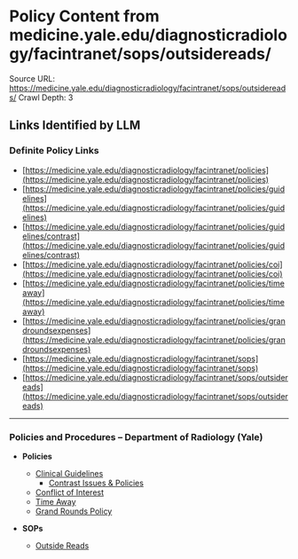 # Policy Content from medicine.yale.edu/diagnosticradiology/facintranet/sops/outsidereads/

Source URL: https://medicine.yale.edu/diagnosticradiology/facintranet/sops/outsidereads/
Crawl Depth: 3

## Links Identified by LLM

### Definite Policy Links

- [https://medicine.yale.edu/diagnosticradiology/facintranet/policies](https://medicine.yale.edu/diagnosticradiology/facintranet/policies)
- [https://medicine.yale.edu/diagnosticradiology/facintranet/policies/guidelines](https://medicine.yale.edu/diagnosticradiology/facintranet/policies/guidelines)
- [https://medicine.yale.edu/diagnosticradiology/facintranet/policies/guidelines/contrast](https://medicine.yale.edu/diagnosticradiology/facintranet/policies/guidelines/contrast)
- [https://medicine.yale.edu/diagnosticradiology/facintranet/policies/coi](https://medicine.yale.edu/diagnosticradiology/facintranet/policies/coi)
- [https://medicine.yale.edu/diagnosticradiology/facintranet/policies/timeaway](https://medicine.yale.edu/diagnosticradiology/facintranet/policies/timeaway)
- [https://medicine.yale.edu/diagnosticradiology/facintranet/policies/grandroundsexpenses](https://medicine.yale.edu/diagnosticradiology/facintranet/policies/grandroundsexpenses)
- [https://medicine.yale.edu/diagnosticradiology/facintranet/sops](https://medicine.yale.edu/diagnosticradiology/facintranet/sops)
- [https://medicine.yale.edu/diagnosticradiology/facintranet/sops/outsidereads](https://medicine.yale.edu/diagnosticradiology/facintranet/sops/outsidereads)

---

### Policies and Procedures – Department of Radiology (Yale)

- **Policies**
  - [Clinical Guidelines](/diagnosticradiology/facintranet/policies/guidelines)
    - [Contrast Issues & Policies](/diagnosticradiology/facintranet/policies/guidelines/contrast)
  - [Conflict of Interest](/diagnosticradiology/facintranet/policies/coi)
  - [Time Away](/diagnosticradiology/facintranet/policies/timeaway)
  - [Grand Rounds Policy](/diagnosticradiology/facintranet/policies/grandroundsexpenses)

- **SOPs**
  - [Outside Reads](/diagnosticradiology/facintranet/sops/outsidereads)